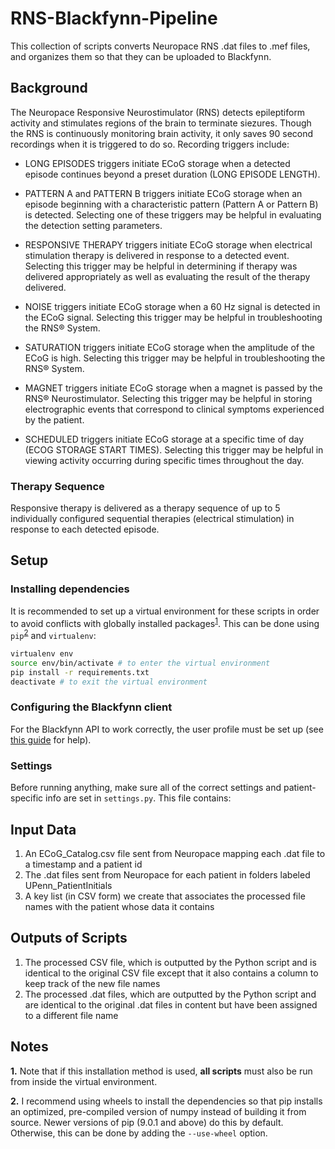 # RNS-Blackfynn-Pipeline
This collection of scripts converts Neuropace RNS .dat files to .mef files, and organizes them so that they can be uploaded to Blackfynn.

## Background
The Neuropace Responsive Neurostimulator (RNS) detects epileptiform activity and stimulates regions of the brain to terminate siezures. Though the RNS is continuously monitoring brain activity, it only saves 90 second recordings when it is triggered to do so. Recording triggers include:

* LONG EPISODES triggers initiate ECoG storage when a detected episode continues beyond a preset duration (LONG EPISODE LENGTH).

* PATTERN A and PATTERN B triggers initiate ECoG storage when an episode beginning with a characteristic pattern (Pattern A or Pattern B) is detected. Selecting one of these triggers may be helpful in evaluating the detection setting parameters.

* RESPONSIVE THERAPY triggers initiate ECoG storage when electrical stimulation therapy is delivered in response to a detected event. Selecting this trigger may be helpful in determining if therapy was delivered appropriately as well as evaluating the result of the therapy delivered.

* NOISE triggers initiate ECoG storage when a 60 Hz signal is detected in the ECoG signal. Selecting this trigger may be helpful in troubleshooting the RNS® System.

* SATURATION triggers initiate ECoG storage when the amplitude of the ECoG is high. Selecting this trigger may be helpful in troubleshooting the RNS® System.

* MAGNET triggers initiate ECoG storage when a magnet is passed by the RNS® Neurostimulator. Selecting this trigger may be helpful in storing electrographic events that correspond to clinical symptoms experienced by the patient.

* SCHEDULED triggers initiate ECoG storage at a specific time of day (ECOG STORAGE START TIMES). Selecting this trigger may be helpful in viewing activity occurring during specific times throughout the day.

### Therapy Sequence
Responsive therapy is delivered as a therapy sequence of up to 5 individually configured sequential
therapies (electrical stimulation) in response to each detected episode.

## Setup
### Installing dependencies
It is recommended to set up a virtual environment for these scripts in order to avoid conflicts with globally installed packages<sup>[1](#note-1)</sup>. This can be done using `pip`<sup>[2](#note-2)</sup> and `virtualenv`:
```bash
virtualenv env
source env/bin/activate # to enter the virtual environment
pip install -r requirements.txt
deactivate # to exit the virtual environment
```
### Configuring the Blackfynn client
For the Blackfynn API to work correctly, the user profile must be set up (see [this guide](http://docs.blackfynn.io/platform/clients/getting_started.html) for help).

### Settings
Before running anything, make sure all of the correct settings and patient-specific info are set in `settings.py`. This file contains:

## Input Data
1. An ECoG_Catalog.csv file sent from Neuropace mapping each .dat file to a timestamp and a patient id
2. The .dat files sent from Neuropace for each patient in folders labeled UPenn_PatientInitials
3. A key list (in CSV form) we create that associates the processed file names with the patient whose data it contains 

## Outputs of Scripts
1. The processed CSV file, which is outputted by the Python script and is identical to the original CSV file except that it also contains a column to keep track of the new file names
2. The processed .dat files, which are outputted by the Python script and are identical to the original .dat files in content but have been assigned to a different file name

## Notes
<b name="note-1">1.</b> Note that if this installation method is used, **all scripts** must also be run from inside the virtual environment.

<b name="note-2">2.</b> I recommend using wheels to install the dependencies so that pip installs an optimized, pre-compiled version of numpy instead of building it from source. Newer versions of pip (9.0.1 and above) do this by default. Otherwise, this can be done by adding the `--use-wheel` option.
